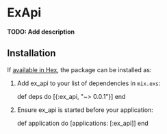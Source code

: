 # ExApi

**TODO: Add description**

## Installation

If [available in Hex](https://hex.pm/docs/publish), the package can be installed as:

  1. Add ex_api to your list of dependencies in `mix.exs`:

        def deps do
          [{:ex_api, "~> 0.0.1"}]
        end

  2. Ensure ex_api is started before your application:

        def application do
          [applications: [:ex_api]]
        end

